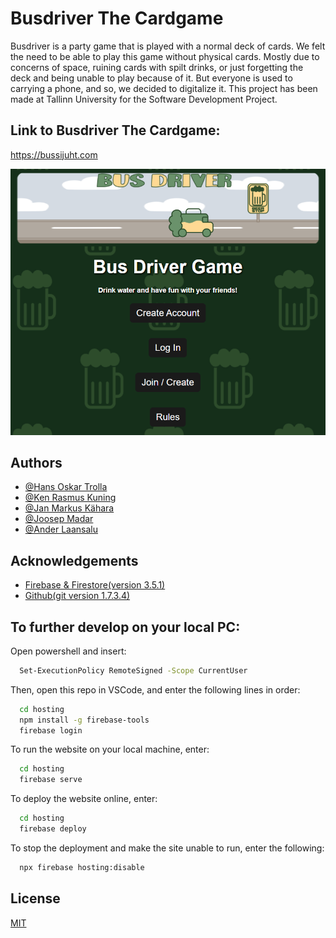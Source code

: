 
# Busdriver The Cardgame

Busdriver is a party game that is played with a normal deck of cards. We felt the need to be able to play this game without physical cards. Mostly due to concerns of space, ruining cards with spilt drinks, or just forgetting the deck and being unable to play because of it. But everyone is used to carrying a phone, and so, we decided to digitalize it. This project has been made at Tallinn University for the Software Development Project.


## Link to Busdriver The Cardgame:

https://bussijuht.com

![plot](./MainScreen.png)

## Authors

- [@Hans Oskar Trolla](https://www.github.com/hansotTLU)
- [@Ken Rasmus Kuning](https://www.github.com/kunn28)
- [@Jan Markus Kähara](https://www.github.com/JanMarkusK)
- [@Joosep Madar](https://www.github.com/joosep5)
- [@Ander Laansalu](https://www.github.com/AnderLaansalu)


## Acknowledgements

 - [Firebase & Firestore(version 3.5.1)](https://firebase.google.com)
 - [Github(git version 1.7.3.4)](https://github.com)


## To further develop on your local PC:

Open powershell and insert:

```bash
  Set-ExecutionPolicy RemoteSigned -Scope CurrentUser
```

Then, open this repo in VSCode, and enter the following lines in order:

```bash
  cd hosting
  npm install -g firebase-tools
  firebase login
```

To run the website on your local machine, enter:

```bash
  cd hosting
  firebase serve
```
    
To deploy the website online, enter:

```bash
  cd hosting
  firebase deploy
```

To stop the deployment and make the site unable to run, enter the following:

```bash
  npx firebase hosting:disable
```
## License

[MIT](https://choosealicense.com/licenses/mit/)

